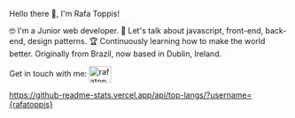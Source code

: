 Hello there 👋, I'm Rafa Toppis! 

🤓 I'm a Junior web developer.
💬 Let's talk about javascript, front-end, back-end, design patterns.
🏆 Continuously learning how to make the world better.
Originally from Brazil, now based in Dublin, Ireland.

Get in touch with me: <a href="https://linkedin.com/in/rafatoppis" target="blank"><img align="center" src="https://img.shields.io/badge/LinkedIn-0077B5?style=for-the-badge&logo=linkedin&logoColor=white" alt="rafatoppis" height="30" width="40" /></a>


https://github-readme-stats.vercel.app/api/top-langs/?username={rafatoppis}

